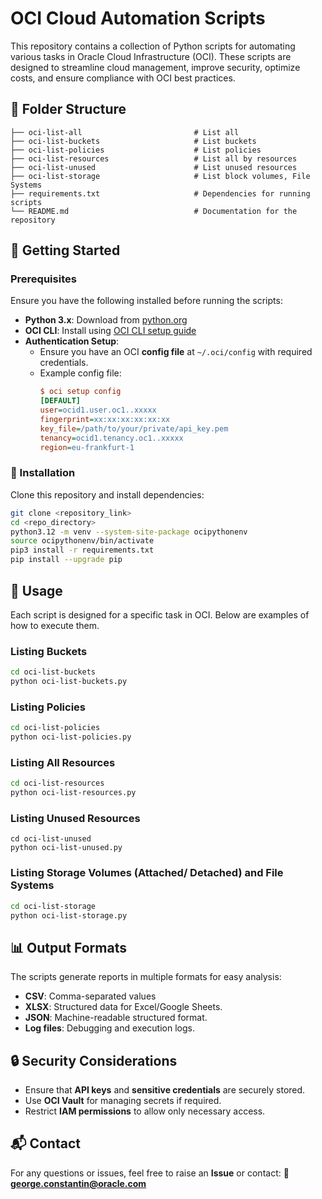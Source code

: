 
# OCI Cloud Automation Scripts

This repository contains a collection of Python scripts for automating various tasks in Oracle Cloud Infrastructure (OCI). These scripts are designed to streamline cloud management, improve security, optimize costs, and ensure compliance with OCI best practices.


## 📂 Folder Structure
```
├── oci-list-all                         # List all
├── oci-list-buckets                     # List buckets
├── oci-list-policies                    # List policies
├── oci-list-resources                   # List all by resources
├── oci-list-unused                      # List unused resources
├── oci-list-storage                     # List block volumes, File Systems
├── requirements.txt                     # Dependencies for running scripts
└── README.md                            # Documentation for the repository
```

## 🚀 Getting Started

### Prerequisites
Ensure you have the following installed before running the scripts:
- **Python 3.x**: Download from [python.org](https://www.python.org/downloads/)
- **OCI CLI**: Install using [OCI CLI setup guide](https://docs.oracle.com/en-us/iaas/Content/API/SDKDocs/cliinstall.htm)
- **Authentication Setup**:
  - Ensure you have an OCI **config file** at `~/.oci/config` with required credentials.
  - Example config file:
    ```ini
    $ oci setup config
    [DEFAULT]
    user=ocid1.user.oc1..xxxxx
    fingerprint=xx:xx:xx:xx:xx:xx
    key_file=/path/to/your/private/api_key.pem
    tenancy=ocid1.tenancy.oc1..xxxxx
    region=eu-frankfurt-1
    ```

### 🔧 Installation
Clone this repository and install dependencies:
```bash
git clone <repository_link>
cd <repo_directory>
python3.12 -m venv --system-site-package ocipythonenv
source ocipythonenv/bin/activate
pip3 install -r requirements.txt
pip install --upgrade pip
```

## 📌 Usage
Each script is designed for a specific task in OCI. Below are examples of how to execute them.

### Listing Buckets
```bash
cd oci-list-buckets
python oci-list-buckets.py
```

### Listing Policies
```bash
cd oci-list-policies
python oci-list-policies.py
```

### Listing All Resources
```bash
cd oci-list-resources
python oci-list-resources.py
```

### Listing Unused Resources
```bas/
cd oci-list-unused 
python oci-list-unused.py
```

### Listing Storage Volumes (Attached/ Detached) and File Systems
```bash
cd oci-list-storage
python oci-list-storage.py
```

## 📊 Output Formats
The scripts generate reports in multiple formats for easy analysis:
- **CSV**:  Comma-separated values
- **XLSX**: Structured data for Excel/Google Sheets.
- **JSON**: Machine-readable structured format.
- **Log files**: Debugging and execution logs.

## 🔒 Security Considerations
- Ensure that **API keys** and **sensitive credentials** are securely stored.
- Use **OCI Vault** for managing secrets if required.
- Restrict **IAM permissions** to allow only necessary access.


## 📬 Contact
For any questions or issues, feel free to raise an **Issue** or contact:
📧 **george.constantin@oracle.com**